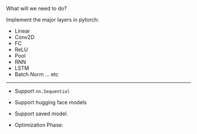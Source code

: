 What will we need to do?

Implement the major layers in pytorch:
- Linear
- Conv2D
- FC
- ReLU
- Pool
- RNN
- LSTM
- Batch Norm
... etc

----------------------------

- Support `nn.Sequential`

- Support hugging face models

- Support saved model.

- Optimization Phase:
